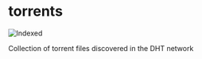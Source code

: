 torrents 
========
![Indexed](https://img.shields.io/badge/indexed-136812-blue)

Collection of torrent files discovered in the DHT network
